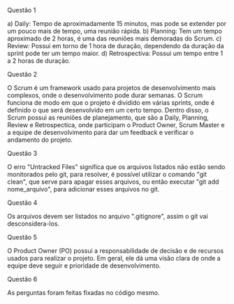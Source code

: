Questão 1 

a) Daily: Tempo de aproximadamente 15 minutos, mas pode se extender por um pouco mais de tempo, uma reunião rápida.
b) Planning: Tem um tempo aproximado de 2 horas, é uma das reuniões mais demoradas do Scrum.
c) Review: Possui em torno de 1 hora de duração, dependendo da duração da sprint pode ter um tempo maior.
d) Retrospectiva: Possui um tempo entre 1 a 2 horas de duração.

Questão 2

O Scrum é um framework usado para projetos de desenvolvimento mais complexos, onde o desenvolvimento pode durar semanas.
O Scrum funciona de modo em que o projeto é dividido em várias sprints, onde é definido o que será desenvolvido em um certo tempo.
Dentro disso, o Scrum possui as reuniões de planejamento, que são a Daily, Planning, Review e Retrospectica, onde participam o Product Owner,
Scrum Master e a equipe de desenvolvimento para dar um feedback e verificar o andamento do projeto.

Questão 3

O erro "Untracked Files" significa que os arquivos listados não estão sendo monitorados pelo git, para resolver,
é possível utilizar o comando "git clean", que serve para apagar esses arquivos, ou então executar "git add nome_arquivo",
para adicionar esses arquivos no git.

Questão 4

Os arquivos devem ser listados no arquivo ".gitignore", assim o git vai desconsidera-los.

Questão 5

O Product Owner (PO) possui a responsabilidade de decisão e de recursos usados para realizar o projeto.
Em geral, ele dá uma visão clara de onde a equipe deve seguir e prioridade de desenvolvimento.

Questão 6

As perguntas foram feitas fixadas no código mesmo.
